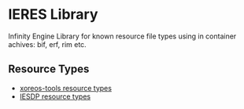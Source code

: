 # IERES Library

Infinity Engine Library for known resource file types using in container achives: bif, erf, rim etc.


## Resource Types

- [xoreos-tools resource types](https://github.com/xoreos/xoreos-tools/blob/master/src/aurora/types.h)
- [IESDP resource types](https://gibberlings3.github.io/iesdp/file_formats/general.htm)

